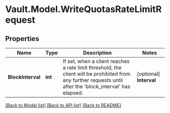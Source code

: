 # Vault.Model.WriteQuotasRateLimitRequest

## Properties

Name | Type | Description | Notes
------------ | ------------- | ------------- | -------------
**BlockInterval** | **int** | If set, when a client reaches a rate limit threshold, the client will be prohibited from any further requests until after the &#x27;block_interval&#x27; has elapsed. | [optional] **Interval** | **int** | The duration to enforce rate limiting for (default &#x27;1s&#x27;). | [optional] **Path** | **string** | Path of the mount or namespace to apply the quota. A blank path configures a global quota. For example namespace1/ adds a quota to a full namespace, namespace1/auth/userpass adds a quota to userpass in namespace1. | [optional] **Rate** | **float** | The maximum number of requests in a given interval to be allowed by the quota rule. The &#x27;rate&#x27; must be positive. | [optional] **Role** | **string** | Login role to apply this quota to. Note that when set, path must be configured to a valid auth method with a concept of roles. | [optional] **Type** | **string** | Type of the quota rule. | [optional] 

[[Back to Model list]](../README.md#documentation-for-models) [[Back to API list]](../README.md#documentation-for-api-endpoints) [[Back to README]](../README.md)


